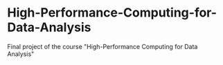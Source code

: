 # High-Performance-Computing-for-Data-Analysis
Final project of the course "High-Performance Computing for Data Analysis"
